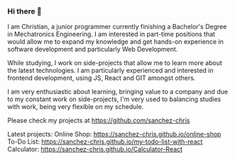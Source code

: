 ### Hi there 👋

I am Christian, a junior programmer currently finishing a Bachelor's Degree in Mechatronics Engineering. I am interested in part-time positions that would allow me to expand my knowledge and get hands-on experience in software development and particularly Web Development.

While studying, I work on side-projects that allow me to learn more about the latest technologies. I am particularly experienced and interested in frontend development, using JS, React and GIT amongst others.

I am very enthusiastic about learning, bringing value to a company and due to my constant work on side-projects, I'm very used to balancing studies with work, being very flexible on my schedule.

Please check my projects at https://github.com/sanchez-chris

Latest projects:
Online Shop: https://sanchez-chris.github.io/online-shop
To-Do List: https://sanchez-chris.github.io/my-todo-list-with-react
Calculator: https://sanchez-chris.github.io/Calculator-React
